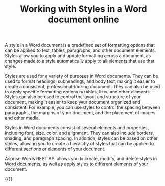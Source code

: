 ﻿---
title: "Working with Styles in a Word document online"
articleTitle: "Working with Styles"
linktitle: "Styles"
type: docs
url: /styles/
description: "Insert, edit, delete Styles in a Word document programmatically via Cloud API."
weight: 250
---

A style in a Word document is a predefined set of formatting options that can be applied to text, tables, paragraphs, and other document elements. Styles allow you to apply and update formatting across a document, as changes made to a style automatically apply to all elements that use that style.

Styles are used for a variety of purposes in Word documents. They can be used to format headings, subheadings, and body text, making it easier to create a consistent, professional-looking document. They can also be used to apply specific formatting options to tables, lists, and other elements. Styles can also be used to control the layout and structure of your document, making it easier to keep your document organized and consistent. For example, you can use styles to control the spacing between paragraphs, the margins of your document, and the placement of images and other media.

Styles in Word documents consist of several elements and properties, including font, size, color, and alignment. They can also include borders, shading, and paragraph spacing. In addition, styles can be based on other styles, allowing you to create a hierarchy of styles that can be applied to different sections or elements of your document.

Aspose.Words REST API allows you to create, modify, and delete styles in Word documents, as well as apply styles to different elements of your document.


{{<list-children-pages>}}
